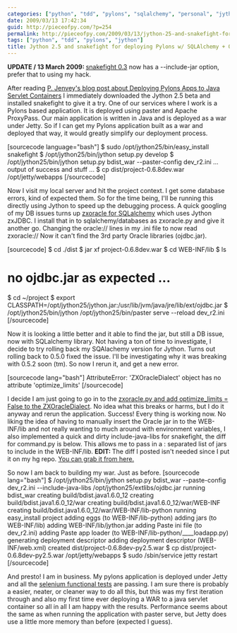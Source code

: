 ```yaml
---
categories: ["python", "tdd", "pylons", "sqlalchemy", "personal", "jython"]
date: 2009/03/13 17:42:34
guid: http://pieceofpy.com/?p=254
permalink: http://pieceofpy.com/2009/03/13/jython-25-and-snakefight-for-deploying-pylons-w-sqlalchemy-oracle/
tags: ["python", "tdd", "pylons", "jython"]
title: Jython 2.5 and snakefight for deploying Pylons w/ SQLAlchemy + Oracle.
---
```

<strong>UPDATE / 13 March 2009: </strong><a href="http://pypi.python.org/pypi/snakefight">snakefight 0.3</a> now has a --include-jar option, prefer that to using my hack.

After reading <a href="http://dunderboss.blogspot.com/2009/03/deploying-pylons-apps-to-java-servlet.html">P. Jenvey's blog post about Deploying Pylons Apps to Java Servlet Containers</a> I immediately downloaded the Jython 2.5 beta and installed snakefight to give it a try. One of our services where I work is a Pylons based application. It is deployed using paster and Apache ProxyPass. Our main application is written in Java and is deployed as a war under Jetty. So if I can get my Pylons application built as a war and deployed that way, it would greatly simplify our deployment process.

[sourcecode language="bash"]
$ sudo /opt/jython25/bin/easy_install snakefight
$ /opt/jython25/bin/jython setup.py develop
$ /opt/jython25/bin/jython setup.py bdist_war --paster-config dev_r2.ini
... output of success and stuff ...
$ cp dist/project-0.6.8dev.war /opt/jetty/webapps
[/sourcecode]

Now I visit my local server and hit the project context. I get some database errors, kind of expected them. So for the time being, I'll be running this directly using Jython to speed up the debugging process. A quick googling of my DB issues turns up <a href="http://pylonshq.com/pasties/77c3184b14d6936d86d13e4e65df92d2">zxoracle for SQLalchemy</a> which uses Jython zxJDBC. I install that in to sqlalchemy/databases as zxoracle.py and give it another go. Changing the oracle:// lines in my .ini file to now read zxoracle:// Now it can't find the 3rd party Oracle libraries (ojdbc.jar).

[sourcecode]
$ cd ./dist
$ jar xf project-0.6.8dev.war
$ cd WEB-INF/lib
$ ls
# no ojdbc.jar as expected ...
$ cd ~/project
$ export CLASSPATH=/opt/jython25/jython.jar:/usr/lib/jvm/java/jre/lib/ext/ojdbc.jar
$ /opt/jython25/bin/jython /opt/jython25/bin/paster serve --reload dev_r2.ini
[/sourcecode]

Now it is looking a little better and it able to find the jar, but still a DB issue, now with SQLalchemy library. Not having a ton of time to investigate, I decide to try rolling back my SQAlachemy version for Jython. Turns out rolling back to 0.5.0 fixed the issue. I'll be investigating why it was breaking with 0.5.2 soon (tm). So now I rerun it, and get a new error.

[sourcecode lang="bash"]
AttributeError: 'ZXOracleDialect' object has no attribute 'optimize_limits'
[/sourcecode]

I decide I am just going to go in to the <a href="http://trac.pieceofpy.com/pieceofpy/browser/snakefight-java-libs">zxoracle.py and add optimize_limits = False to the ZXOracleDialect</a>. No idea what this breaks or harms, but I do it anyway and rerun the application. Success! Every thing is working now. No liking the idea of having to manually insert the Oracle jar in to the WEB-INF/lib and not really wanting to much around with environment variables, I also implemented a quick and dirty include-java-libs for snakefight, the diff for command.py is below. This allows me to pass in a : separated list of jars to include in the WEB-INF/lib. <strong>EDIT: </strong>The diff I posted isn't needed since I put it on my hg repo. <a href="http://trac.pieceofpy.com/pieceofpy/browser/snakefight-java-libs">You can grab it from here.</a>

So now I am back to building my war. Just as before.
[sourcecode lang="bash"]
$ /opt/jython25/bin/jython setup.py bdist_war --paste-config dev_r2.ini --include-java-libs /opt/jython25/extlibs/ojdbc.jar
running bdist_war
creating build/bdist.java1.6.0_12
creating build/bdist.java1.6.0_12/war
creating build/bdist.java1.6.0_12/war/WEB-INF
creating build/bdist.java1.6.0_12/war/WEB-INF/lib-python
running easy_install project
adding eggs (to WEB-INF/lib-python)
adding jars (to WEB-INF/lib)
adding WEB-INF/lib/jython.jar
adding Paste ini file (to dev_r2.ini)
adding Paste app loader (to WEB-INF/lib-python/____loadapp.py)
generating deployment descriptor
adding deployment descriptor (WEB-INF/web.xml)
created dist/project-0.6.8dev-py2.5.war
$ cp dist/project-0.6.8dev-py2.5.war /opt/jetty/webapps
$ sudo /sbin/service jetty restart
[/sourcecode]

And presto! I am in business. My pylons application is deployed under Jetty and all the <a href="http://seleniumhq.org/">selenium functional tests</a> are passing. I am sure there is probably a easier, neater, or cleaner way to do all this, but this was my first iteration through and also my first time ever deploying a WAR to a java servlet container so all in all I am happy with the results. Performance seems about the same as when running the application with paster serve, but Jetty does use a little more memory than before (expected I guess).
